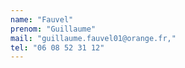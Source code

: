 ```yaml
---
name: "Fauvel"
prenom: "Guillaume"
mail: "guillaume.fauvel01@orange.fr,"
tel: "06 08 52 31 12"
---
```


